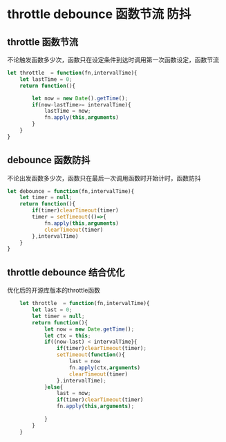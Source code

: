 # throttle debounce 函数节流 防抖
## throttle 函数节流
不论触发函数多少次，函数只在设定条件到达时调用第一次函数设定，函数节流
```js
let throttle  = function(fn,intervalTime){
    let lastTime = 0;
    return function(){

        let now = new Date().getTime();
        if(now-lastTime>= intervalTime){
            lastTime = now;
            fn.apply(this,arguments)
        }
    }
}
```
## debounce 函数防抖 
不论出发函数多少次，函数只在最后一次调用函数时开始计时，函数防抖
```js
let debounce = function(fn,intervalTime){
    let timer = null;
    return function(){
        if(timer)clearTimeout(timer)
        timer = setTimeout(()=>{
            fn.apply(this,arguments)
            clearTimeout(timer)
        },intervalTime)
    }
}
```
## throttle debounce 结合优化
优化后的开源库版本的throttle函数
```js
    let throttle  = function(fn,intervalTime){
        let last = 0;
        let timer = null;
        return function(){
            let now = new Date.getTime();
            let ctx = this;
            if((now-last) < intervalTime}{
                if(timer)clearTimeout(timer);
                setTimeout(function(){
                    last = now
                    fn.apply(ctx,arguments)
                    clearTimeout(timer)
                },intervalTime);
            }else{
                last = now;
                if(timer)clearTimeout(timer) 
                fn.apply(this,arguments); 
                 
            }
        }
    }
```




